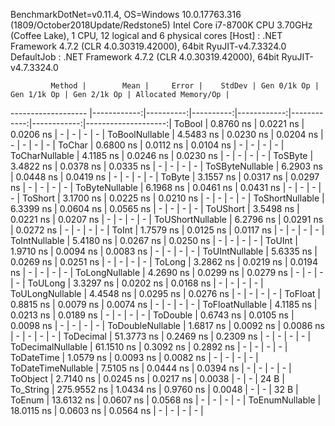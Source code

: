 
BenchmarkDotNet=v0.11.4, OS=Windows 10.0.17763.316 (1809/October2018Update/Redstone5)
Intel Core i7-8700K CPU 3.70GHz (Coffee Lake), 1 CPU, 12 logical and 6 physical cores
  [Host]     : .NET Framework 4.7.2 (CLR 4.0.30319.42000), 64bit RyuJIT-v4.7.3324.0
  DefaultJob : .NET Framework 4.7.2 (CLR 4.0.30319.42000), 64bit RyuJIT-v4.7.3324.0


             Method |        Mean |     Error |    StdDev | Gen 0/1k Op | Gen 1/1k Op | Gen 2/1k Op | Allocated Memory/Op |
------------------- |------------:|----------:|----------:|------------:|------------:|------------:|--------------------:|
             ToBool |   0.8760 ns | 0.0221 ns | 0.0206 ns |           - |           - |           - |                   - |
     ToBoolNullable |   4.5483 ns | 0.0230 ns | 0.0204 ns |           - |           - |           - |                   - |
             ToChar |   0.6800 ns | 0.0112 ns | 0.0104 ns |           - |           - |           - |                   - |
     ToCharNullable |   4.1185 ns | 0.0246 ns | 0.0230 ns |           - |           - |           - |                   - |
            ToSByte |   3.4822 ns | 0.0378 ns | 0.0335 ns |           - |           - |           - |                   - |
    ToSByteNullable |   6.2903 ns | 0.0448 ns | 0.0419 ns |           - |           - |           - |                   - |
             ToByte |   3.1557 ns | 0.0317 ns | 0.0297 ns |           - |           - |           - |                   - |
     ToByteNullable |   6.1968 ns | 0.0461 ns | 0.0431 ns |           - |           - |           - |                   - |
            ToShort |   3.1700 ns | 0.0225 ns | 0.0210 ns |           - |           - |           - |                   - |
    ToShortNullable |   6.3399 ns | 0.0604 ns | 0.0565 ns |           - |           - |           - |                   - |
           ToUShort |   3.5498 ns | 0.0221 ns | 0.0207 ns |           - |           - |           - |                   - |
   ToUShortNullable |   6.2796 ns | 0.0291 ns | 0.0272 ns |           - |           - |           - |                   - |
              ToInt |   1.7579 ns | 0.0125 ns | 0.0117 ns |           - |           - |           - |                   - |
      ToIntNullable |   5.4180 ns | 0.0267 ns | 0.0250 ns |           - |           - |           - |                   - |
             ToUInt |   1.9710 ns | 0.0094 ns | 0.0083 ns |           - |           - |           - |                   - |
     ToUIntNullable |   5.6335 ns | 0.0269 ns | 0.0251 ns |           - |           - |           - |                   - |
             ToLong |   3.2862 ns | 0.0219 ns | 0.0194 ns |           - |           - |           - |                   - |
     ToLongNullable |   4.2690 ns | 0.0299 ns | 0.0279 ns |           - |           - |           - |                   - |
            ToULong |   3.3297 ns | 0.0202 ns | 0.0168 ns |           - |           - |           - |                   - |
    ToULongNullable |   4.4548 ns | 0.0295 ns | 0.0276 ns |           - |           - |           - |                   - |
            ToFloat |   0.8815 ns | 0.0079 ns | 0.0074 ns |           - |           - |           - |                   - |
    ToFloatNullable |   4.1185 ns | 0.0213 ns | 0.0189 ns |           - |           - |           - |                   - |
           ToDouble |   0.6743 ns | 0.0105 ns | 0.0098 ns |           - |           - |           - |                   - |
   ToDoubleNullable |   1.6817 ns | 0.0092 ns | 0.0086 ns |           - |           - |           - |                   - |
          ToDecimal |  51.3773 ns | 0.2469 ns | 0.2309 ns |           - |           - |           - |                   - |
  ToDecimalNullable |  61.1510 ns | 0.3092 ns | 0.2892 ns |           - |           - |           - |                   - |
         ToDateTime |   1.0579 ns | 0.0093 ns | 0.0082 ns |           - |           - |           - |                   - |
 ToDateTimeNullable |   7.5105 ns | 0.0444 ns | 0.0394 ns |           - |           - |           - |                   - |
           ToObject |   2.7140 ns | 0.0245 ns | 0.0217 ns |      0.0038 |           - |           - |                24 B |
          To_String | 275.9552 ns | 1.0434 ns | 0.9760 ns |      0.0048 |           - |           - |                32 B |
             ToEnum |  13.6132 ns | 0.0607 ns | 0.0568 ns |           - |           - |           - |                   - |
     ToEnumNullable |  18.0115 ns | 0.0603 ns | 0.0564 ns |           - |           - |           - |                   - |
